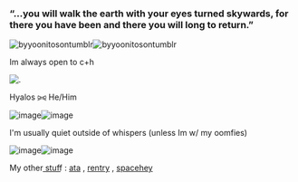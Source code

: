 ###  “…you will walk the earth with your eyes turned skywards, for there you have been and there you will long to return.”
![byyoonitosontumblr](https://64.media.tumblr.com/15ab4280a9861c044ff28f8c3732ea90/25937e55811a86f9-2b/s400x600/a0f8949113a977e6963db7d156c0289cfab4b09b.pnj)![byyoonitosontumblr](https://64.media.tumblr.com/15ab4280a9861c044ff28f8c3732ea90/25937e55811a86f9-2b/s400x600/a0f8949113a977e6963db7d156c0289cfab4b09b.pnj)


Im always open to c+h

![.](https://i.postimg.cc/WbscQSz7/1e8bf1433e6ca12af5efe4f5f1ea55d3.gif)

Hyalos ⪩⪨ He/Him

![image](https://64.media.tumblr.com/94852a45b54e520b1c98de784e8c67a0/f0c30f6d36e0d729-04/s400x600/5e7fbf9f7089f367b3c559c24595c72db8e10bc7.pnj)![image](https://64.media.tumblr.com/94852a45b54e520b1c98de784e8c67a0/f0c30f6d36e0d729-04/s400x600/5e7fbf9f7089f367b3c559c24595c72db8e10bc7.pnj)

I'm usually quiet outside of whispers (unless Im w/ my oomfies)

![image](https://64.media.tumblr.com/6dbfe087d0f624b322e4211bc7f32db6/a4ef0d543375d24e-d0/s400x600/18797c21fc273082d1207850dcf53312c2b2e1b7.pnj)![image](https://64.media.tumblr.com/6dbfe087d0f624b322e4211bc7f32db6/a4ef0d543375d24e-d0/s400x600/18797c21fc273082d1207850dcf53312c2b2e1b7.pnj)

My other s͟t͟u͟f͟f͟ : [ata](https://casanova.atabook.org/) , [rentry](https://rentry.co/DEClPHERED) , [spacehey](https://spacehey.com/unveiled)

